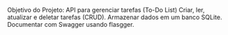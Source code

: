 Objetivo do Projeto: API para gerenciar tarefas (To-Do List)
Criar, ler, atualizar e deletar tarefas (CRUD).
Armazenar dados em um banco SQLite.
Documentar com Swagger usando flasgger.